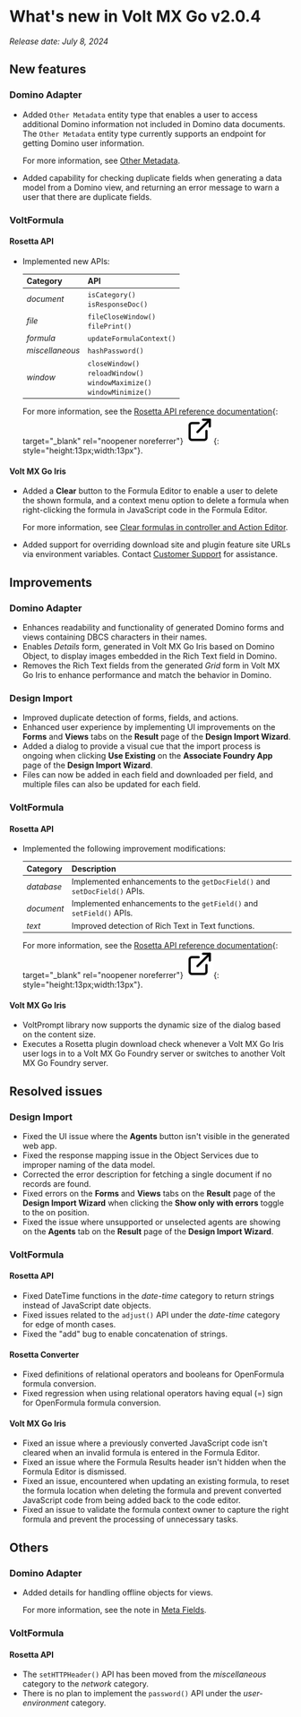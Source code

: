 # What's new in Volt MX Go v2.0.4
*Release date: July 8, 2024*

## New features

### Domino Adapter

- Added `Other Metadata` entity type that enables a user to access additional Domino information not included in Domino data documents. The `Other Metadata` entity type currently supports an endpoint for getting Domino user information. 

    For more information, see [Other Metadata](../../topicguides/datamodel.md#other-metadata).

- Added capability for checking duplicate fields when generating a data model from a Domino view, and returning an error message to warn a user that there are duplicate fields.

### VoltFormula

#### Rosetta API

- Implemented new APIs:

    |Category|API|
    |:---|:---|
    |*document*|`isCategory()`</br>`isResponseDoc()`|
    |*file*|`fileCloseWindow()`</br>`filePrint()`|
    |*formula*|`updateFormulaContext()`|
    |*miscellaneous*|`hashPassword()`|
    |*window*|`closeWindow()`</br>`reloadWindow()`</br>`windowMaximize()`</br>`windowMinimize()`|
    
    For more information, see the [Rosetta API reference documentation](../../javadoc/index.html "Link opens a new tab"){: target="_blank" rel="noopener noreferrer"}&nbsp;![link image](../../assets/images/external-link.svg){: style="height:13px;width:13px"}.
    
#### Volt MX Go Iris

- Added a **Clear** button to the Formula Editor to enable a user to delete the shown formula, and a context menu option to delete a formula when right-clicking the formula in JavaScript code in the Formula Editor. 

    For more information, see [Clear formulas in controller and Action Editor](../../howto/clearfunction.md).

- Added support for overriding download site and plugin feature site URLs via environment variables. Contact [Customer Support](../index.md#support) for assistance.

## Improvements

### Domino Adapter

- Enhances readability and functionality of generated Domino forms and views containing DBCS characters in their names.
- Enables *Details* form, generated in Volt MX Go Iris based on Domino Object, to display images embedded in the Rich Text field in Domino. 
- Removes the Rich Text fields from the generated *Grid* form in Volt MX Go Iris to enhance performance and match the behavior in Domino.  

### Design Import

- Improved duplicate detection of forms, fields, and actions.
- Enhanced user experience by implementing UI improvements on the **Forms** and **Views** tabs on the **Result** page of the **Design Import Wizard**.
- Added a dialog to provide a visual cue that the import process is ongoing when clicking **Use Existing** on the **Associate Foundry App** page of the **Design Import Wizard**.
- Files can now be added in each field and downloaded per field, and multiple files can also be updated for each field.

### VoltFormula

#### Rosetta API

- Implemented the following improvement modifications:

    |Category|Description|
    |:---|:---|
    |*database*|Implemented enhancements to the `getDocField()` and `setDocField()` APIs.|
    |*document*|Implemented enhancements to the `getField()` and `setField()` APIs.|
    |*text*|Improved detection of Rich Text in Text functions.|

    For more information, see the [Rosetta API reference documentation](../../javadoc/index.html "Link opens a new tab"){: target="_blank" rel="noopener noreferrer"}&nbsp;![link image](../../assets/images/external-link.svg){: style="height:13px;width:13px"}.

#### Volt MX Go Iris

- VoltPrompt library now supports the dynamic size of the dialog based on the content size.
- Executes a Rosetta plugin download check whenever a Volt MX Go Iris user logs in to a Volt MX Go Foundry server or switches to another Volt MX Go Foundry server.

## Resolved issues

### Design Import

- Fixed the UI issue where the **Agents** button isn't visible in the generated web app. 
- Fixed the response mapping issue in the Object Services due to improper naming of the data model. 
- Corrected the error description for fetching a single document if no records are found. 
- Fixed errors on the **Forms** and **Views** tabs on the **Result** page of the **Design Import Wizard** when clicking the **Show only with errors** toggle to the on position. 
- Fixed the issue where unsupported or unselected agents are showing on the **Agents** tab on the **Result** page of the **Design Import Wizard**. 

### VoltFormula

#### Rosetta API

- Fixed DateTime functions in the *date-time* category to return strings instead of JavaScript date objects.
- Fixed issues related to the `adjust()` API under the *date-time* category for edge of month cases.
- Fixed the "add" bug to enable concatenation of strings.  

#### Rosetta Converter

- Fixed definitions of relational operators and booleans for OpenFormula formula conversion.
- Fixed regression when using relational operators having equal (=) sign for OpenFormula formula conversion.

#### Volt MX Go Iris

- Fixed an issue where a previously converted JavaScript code isn't cleared when an invalid formula is entered in the Formula Editor. 
- Fixed an issue where the Formula Results header isn't hidden when the Formula Editor is dismissed.
- Fixed an issue, encountered when updating an existing formula, to reset the formula location when deleting the formula and prevent converted JavaScript code from being added back to the code editor.
- Fixed an issue to validate the formula context owner to capture the right formula and prevent the processing of unnecessary tasks.  

## Others

### Domino Adapter


- Added details for handling offline objects for views. 

    For more information, see the note in [Meta Fields](../../topicguides/datamodel.md#meta-fields).


### VoltFormula

#### Rosetta API

- The `setHTTPHeader()` API has been moved from the *miscellaneous* category to the *network* category.
- There is no plan to implement the `password()` API under the *user-environment* category.  
